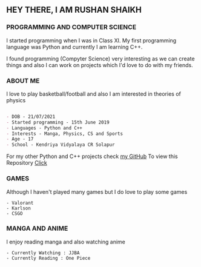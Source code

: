 ## HEY THERE, I AM RUSHAN SHAIKH

### PROGRAMMING AND COMPUTER SCIENCE

I started programming when I was in Class XI. My first programming language was Python and currently I am learning C++.

I found programming (Compyter Science) very interesting as we can create things and also I can work on projects which I'd love to do with my friends.


### ABOUT ME

I love to play basketball/football and also I am interested in theories of physics

```markdown

- DOB - 21/07/2021 
- Started programming - 15th June 2019
- Languages - Python and C++
- Interests - Manga, Physics, CS and Sports
- Age - 17
- School - Kendriya Vidyalaya CR Solapur

```
For my other Python and C++ projects check [my GitHub](https://github.com/shortint)
To view this Repository [Click](https://github.com/shortint/shortint.github.io)


### GAMES

Although I haven't played many games but I do love to play some games 
```
- Valorant
- Karlson
- CSGO
```


### MANGA AND ANIME

I enjoy reading manga and also watching anime
```
- Currently Watching : JJBA
- Currently Reading : One Piece
```

